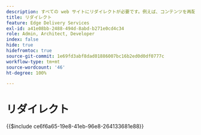 ```yaml
---
description: すべての web サイトにリダイレクトが必要です。例えば、コンテンツを再配置または削除する場合、ユーザーが引き続きコンテンツや次に最適なコンテンツを見つけることができるようにする必要があります。コンテンツの削除について詳しくは、コンテンツのオーサリングと公開のドキュメントを参照してください。
title: リダイレクト
feature: Edge Delivery Services
exl-id: a41e08bb-2488-494d-8abd-b271e0cd4c34
role: Admin, Architect, Developer
index: false
hide: true
hidefromtoc: true
source-git-commit: 1e69fd3abf8dad01886007bc16b2ed0d0df0777c
workflow-type: tm+mt
source-wordcount: '46'
ht-degree: 100%

---
```


# リダイレクト

{{$include ce6f6a65-19e8-41eb-96e8-264133681e88}}
